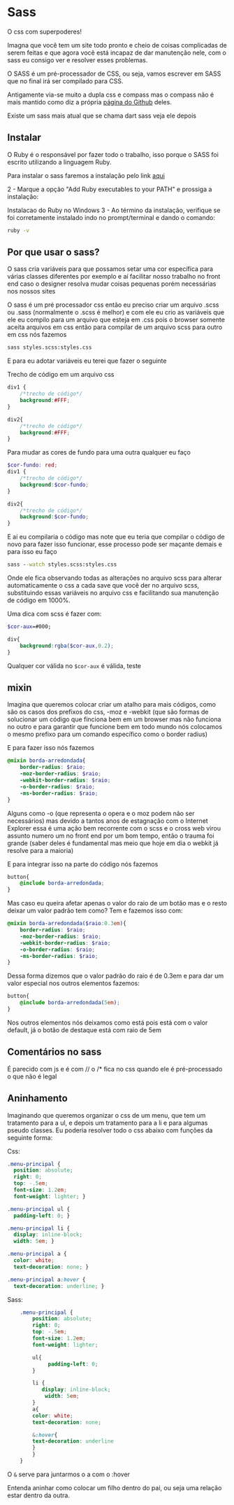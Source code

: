 # Sass

O css com superpoderes!

Imagna que você tem um site todo pronto e cheio de coisas complicadas de serem feitas e que agora você está incapaz de dar manutenção nele, com o sass eu consigo ver e resolver esses problemas.

O SASS é um pré-processador de CSS, ou seja, vamos escrever em SASS que no final irá ser compilado para CSS.

Antigamente via-se muito a dupla css e compass mas o compass não é mais mantido como diz a própria [página do Github](https://github.com/Compass/compass) deles.

Existe um sass mais atual que se chama dart sass veja ele depois

## Instalar

O Ruby é o responsável por fazer todo o trabalho, isso porque o SASS foi escrito utilizando a linguagem Ruby.

Para instalar o sass faremos a instalação pelo link [aqui](http://rubyinstaller.org/downloads)

2 - Marque a opção "Add Ruby executables to your PATH" e prossiga a instalação:

Instalacao do Ruby no Windows
3 - Ao término da instalação, verifique se foi corretamente instalado indo no prompt/terminal e dando o comando:

```cmd
ruby -v
```

## Por que usar o sass?

O sass cria variáveis para que possamos setar uma cor específica para várias classes diferentes por exemplo e aí facilitar nosso trabalho no front end caso o designer resolva mudar coisas pequenas porém necessárias nos nossos sites

O sass é um pré processador css então eu preciso criar um arquivo .scss ou .sass (normalmente o .scss é melhor) e com ele eu crio as variáveis que ele eu compilo para um arquivo que esteja em .css pois o browser somente aceita arquivos em css então para compilar de um arquivo scss para outro em css nós fazemos

```cmd
sass styles.scss:styles.css
```

E para eu adotar variáveis eu terei que fazer o seguinte

Trecho de código em um arquivo css

```css
div1 {
    /*trecho de código*/
    background:#FFF;
}

div2{
    /*trecho de código*/
    background:#FFF;
}
```

Para mudar as cores de fundo para uma outra qualquer eu faço

```scss
$cor-fundo: red;
div1 {
    /*trecho de código*/
    background:$cor-fundo;
}

div2{
    /*trecho de código*/
    background:$cor-fundo;
}
```

E aí eu compilaria o código mas note que eu teria que compilar o código de novo para fazer isso funcionar, esse processo pode ser maçante demais e para isso eu faço

```cmd
sass --watch styles.scss:styles.css
```

Onde ele fica observando todas as alterações no arquivo scss para alterar automaticamente o css a cada save que você der no arquivo scss, substituindo essas variáveis no arquivo css e facilitando sua manutenção de código em 1000%.

Uma dica com scss é fazer com:

```scss
$cor-aux=#000;

div{
    background:rgba($cor-aux,0.2);
}
```

Qualquer cor válida no `$cor-aux` é válida, teste

## mixin

Imagina que queremos colocar criar um atalho para mais códigos, como são os casos dos prefixos do css, -moz e -webkit (que são formas de solucionar um código que finciona bem em um browser mas não funciona no outro e para garantir que funcione bem em todo mundo nós colocamos o mesmo prefixo para um comando específico como o border radius)

E para fazer isso nós fazemos

```scss
@mixin borda-arredondada{
    border-radius: $raio;
    -moz-border-radius: $raio;
    -webkit-border-radius: $raio;
    -o-border-radius: $raio;
    -ms-border-radius: $raio;
}
```

Alguns como -o (que representa o opera e o moz podem não ser necessários) mas devido a tantos anos de estagnação com o Internet Explorer essa é uma ação bem recorrente com o scss e o cross web virou assunto numero um no front end por um bom tempo, então o trauma foi grande (saber deles é fundamental mas meio que hoje em dia o webkit já resolve para a maioria)

E para integrar isso na parte do código nós fazemos

```scss
button{
    @include borda-arredondada;
}
```

Mas caso eu queira afetar apenas o valor do raio de um botão mas e o resto deixar um valor padrão tem como? Tem e fazemos isso com:

```scss
@mixin borda-arredondada($raio:0.3em){
    border-radius: $raio;
    -moz-border-radius: $raio;
    -webkit-border-radius: $raio;
    -o-border-radius: $raio;
    -ms-border-radius: $raio;
}
```

Dessa forma dizemos que o valor padrão do raio é de 0.3em e para dar um valor especial nos outros elementos fazemos:

```scss
button{
    @include borda-arredondada(5em);
}
```

Nos outros elementos nós deixamos como está pois está com o valor default, já o botão de destaque está com raio de 5em

## Comentários no sass

É parecido com js e é com // o /* fica no css quando ele é pré-processado o que não é legal

## Aninhamento

Imaginando que queremos organizar o css de um menu, que tem um tratamento para a ul, e depois um tratamento para a li e para algumas pseudo classes. Eu poderia resolver todo o css abaixo com funções da seguinte forma:

Css:

```css
.menu-principal {
  position: absolute;
  right: 0;
  top: -.5em;
  font-size: 1.2em;
  font-weight: lighter; }

.menu-principal ul {
  padding-left: 0; }

.menu-principal li {
  display: inline-block;
  width: 5em; }

.menu-principal a {
  color: white;
  text-decoration: none; }

.menu-principal a:hover {
  text-decoration: underline; }
```

Sass:

```scss
    .menu-principal {
        position: absolute;
        right: 0;
        top: -.5em;
        font-size: 1.2em;
        font-weight: lighter;

        ul{
             padding-left: 0;
        }

        li {
           display: inline-block;
            width: 5em; 
        }
        a{
        color: white;
        text-decoration: none;

        &:hover{
        text-decoration: underline
        }
        }
    }
```

O `&` serve para juntarmos o a com o :hover

Entenda aninhar como colocar um filho dentro do pai, ou seja uma relação estar dentro da outra.
